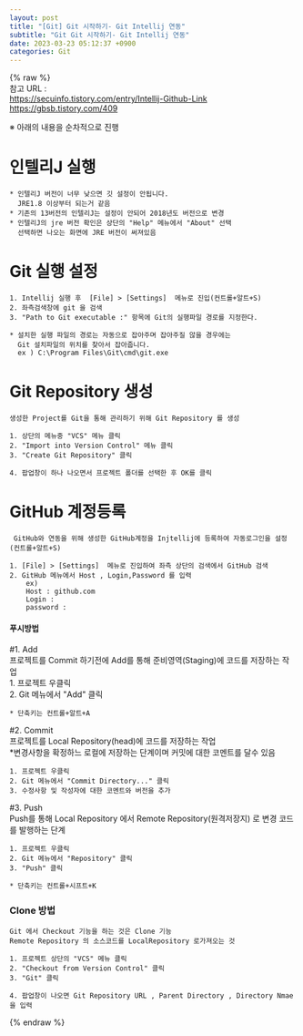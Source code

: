 ```yaml
---  
layout: post  
title: "[Git] Git 시작하기- Git Intellij 연동"  
subtitle: "Git Git 시작하기- Git Intellij 연동"  
date: 2023-03-23 05:12:37 +0900  
categories: Git  
---  
```

{% raw %}  
참고 URL :   
	https://secuinfo.tistory.com/entry/Intellij-Github-Link  
	https://gbsb.tistory.com/409  
  
※ 아래의 내용을 순차적으로 진행  
  
  
# 인텔리J 실행  
	* 인텔리J 버전이 너무 낮으면 깃 설정이 안됩니다.  
	  JRE1.8 이상부터 되는거 같음  
	* 기존의 13버전의 인텔리J는 설정이 안되어 2018년도 버전으로 변경  
	* 인텔리J의 jre 버전 확인은 상단의 "Help" 메뉴에서 "About" 선택  
	  선택하면 나오는 화면에 JRE 버전이 써져있음  
  
  
# Git 실행 설정  
	1. Intellij 실행 후  [File] > [Settings]  메뉴로 진입(컨트롤+알트+S)  
	2. 좌측검색창에 git 을 검색  
	3. "Path to Git executable :" 항목에 Git의 실행파일 경로를 지정한다.  
  
	* 설치한 실행 파일의 경로는 자동으로 잡아주며 잡아주질 않을 경우에는  
	  Git 설치파일의 위치를 찾아서 잡아줍니다.  
	  ex ) C:\Program Files\Git\cmd\git.exe  
  
  
# Git Repository 생성  
  
	생성한 Project를 Git을 통해 관리하기 위해 Git Repository 를 생성  
	  
	1. 상단의 메뉴중 "VCS" 메뉴 클릭  
	2. "Import into Version Control" 메뉴 클릭  
	3. "Create Git Repository" 클릭  
  
	4. 팝업창이 하나 나오면서 프로젝트 폴더를 선택한 후 OK를 클릭  
  
  
  
  
  
# GitHub 계정등록  
	  
	 GitHub와 연동을 위해 생성한 GitHub계정을 Injtellij에 등록하여 자동로그인을 설정 (컨트롤+알트+S)  
  
	1. [File] > [Settings]  메뉴로 진입하여 좌측 상단의 검색에서 GitHub 검색  
	2. GitHub 메뉴에서 Host , Login,Password 를 입력  
		ex)  
		Host : github.com  
		Login :   
		password :   
  
  
  
#### 푸시방법   
  
#1. Add   
	프로젝트를 Commit 하기전에 Add를 통해 준비영역(Staging)에 코드를 저장하는 작업  
	1. 프로젝트 우클릭  
	2. Git 메뉴에서 "Add" 클릭  
	  
	* 단축키는 컨트롤+알트+A  
  
  
  
#2. Commit   
	프로젝트를 Local Repository(head)에 코드를 저장하는 작업  
	*변경사항을 확정하느 로컬에 저장하는 단계이며 커밋에 대한 코멘트를 달수 있음  
  
	1. 프로젝트 우클릭  
	2. Git 메뉴에서 "Commit Directory..." 클릭	  
	3. 수정사항 및 작성자에 대한 코멘트와 버전을 추가  
  
#3. Push   
	Push를 통해 Local Repository 에서 Remote Repository(원격저장지) 로 변경 코드를 발행하는 단계  
  
	1. 프로젝트 우클릭  
	2. Git 메뉴에서 "Repository" 클릭	  
	3. "Push" 클릭  
  
	* 단축키는 컨트롤+시프트+K  
  
  
  
### Clone 방법  
	Git 에서 Checkout 기능을 하는 것은 Clone 기능  
	Remote Repository 의 소스코드를 LocalRepository 로가져오는 것  
  
	1. 프로젝트 상단의 "VCS" 메뉴 클릭  
	2. "Checkout from Version Control" 클릭  
	3. "Git" 클릭  
  
	4. 팝업창이 나오면 Git Repository URL , Parent Directory , Directory Nmae 을 입력  
  
  
{% endraw %}